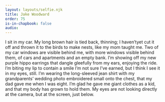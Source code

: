 ```yaml
---
layout: layouts/selfie.njk
title: Jake Woodward
order: 75
is-in-chapbook: false
audio: 
---
```

I sit in my car. My long brown hair is tied back, thinning; I haven’t​​ yet cut it off and thrown it to the birds to make nests, like my mom taught me. Two of my car windows are visible behind me, with more windows visible behind them, of cars and apartments and an empty bank. I’m showing off my new purple hippo earrings that dangle gleefully from my ears, enjoying the ride. I’m biting my lip to contain a smile I’m not sure I’ve earned, but I think I see it in my eyes, still. I’m wearing the long-sleeved jean shirt with my grandparents’ wedding photo embroidered small onto the chest, that my dad gave me when I was eight. I’m glad he gave me giant clothes as a kid, and that my body has grown to hold them. My eyes are ​​not looking directly at the camera, but at the screen, just below.
